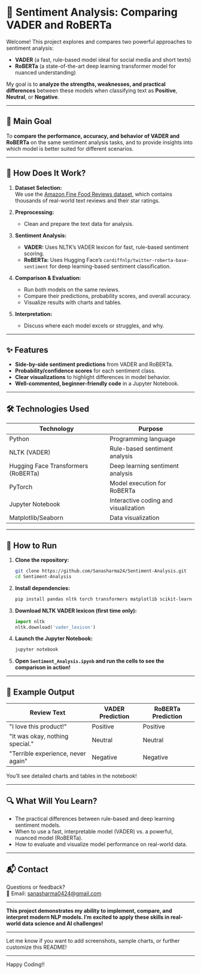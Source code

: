 # 🚦 Sentiment Analysis: Comparing VADER and RoBERTa

Welcome! This project explores and compares two powerful approaches to sentiment analysis:  
- **VADER** (a fast, rule-based model ideal for social media and short texts)  
- **RoBERTa** (a state-of-the-art deep learning transformer model for nuanced understanding)

My goal is to **analyze the strengths, weaknesses, and practical differences** between these models when classifying text as **Positive**, **Neutral**, or **Negative**.

---

## 🎯 Main Goal

To **compare the performance, accuracy, and behavior of VADER and RoBERTa** on the same sentiment analysis tasks, and to provide insights into which model is better suited for different scenarios.

---

## 🧭 How Does It Work?

1. **Dataset Selection:**  
   We use the [Amazon Fine Food Reviews dataset](https://www.kaggle.com/datasets/snap/amazon-fine-food-reviews), which contains thousands of real-world text reviews and their star ratings.

2. **Preprocessing:**  
   - Clean and prepare the text data for analysis.

3. **Sentiment Analysis:**  
   - **VADER:** Uses NLTK’s VADER lexicon for fast, rule-based sentiment scoring.
   - **RoBERTa:** Uses Hugging Face’s `cardiffnlp/twitter-roberta-base-sentiment` for deep learning-based sentiment classification.

4. **Comparison & Evaluation:**  
   - Run both models on the same reviews.
   - Compare their predictions, probability scores, and overall accuracy.
   - Visualize results with charts and tables.

5. **Interpretation:**  
   - Discuss where each model excels or struggles, and why.

---

## ✨ Features

- **Side-by-side sentiment predictions** from VADER and RoBERTa.
- **Probability/confidence scores** for each sentiment class.
- **Clear visualizations** to highlight differences in model behavior.
- **Well-commented, beginner-friendly code** in a Jupyter Notebook.

---

## 🛠️ Technologies Used

| Technology             | Purpose                                  |
|-----------------------|------------------------------------------|
| Python                | Programming language                      |
| NLTK (VADER)          | Rule-based sentiment analysis             |
| Hugging Face Transformers (RoBERTa) | Deep learning sentiment analysis |
| PyTorch               | Model execution for RoBERTa               |
| Jupyter Notebook      | Interactive coding and visualization      |
| Matplotlib/Seaborn    | Data visualization                        |

---

## 🚀 How to Run

1. **Clone the repository:**
    ```bash
    git clone https://github.com/Sanasharma24/Sentiment-Analysis.git
    cd Sentiment-Analysis
    ```

2. **Install dependencies:**
    ```bash
    pip install pandas nltk torch transformers matplotlib scikit-learn jupyter
    ```

3. **Download NLTK VADER lexicon (first time only):**
    ```python
    import nltk
    nltk.download('vader_lexicon')
    ```

4. **Launch the Jupyter Notebook:**
    ```bash
    jupyter notebook
    ```

5. **Open `Sentiment_Analysis.ipynb` and run the cells to see the comparison in action!**

---

## 📝 Example Output

| Review Text                        | VADER Prediction | RoBERTa Prediction |  
|------------------------------------|------------------|--------------------|  
| "I love this product!"             | Positive         | Positive           |  
| "It was okay, nothing special."    | Neutral          | Neutral            |  
| "Terrible experience, never again" | Negative         | Negative           |  

You’ll see detailed charts and tables in the notebook!

---

## 🔍 What Will You Learn?

- The practical differences between rule-based and deep learning sentiment models.
- When to use a fast, interpretable model (VADER) vs. a powerful, nuanced model (RoBERTa).
- How to evaluate and visualize model performance on real-world data.

---

## 📬 Contact

Questions or feedback?  
📧 Email: sanasharma0424@gmail.com

---

**This project demonstrates my ability to implement, compare, and interpret modern NLP models. I’m excited to apply these skills in real-world data science and AI challenges!**

---

Let me know if you want to add screenshots, sample charts, or further customize this README!

---
Happy Coding!!
